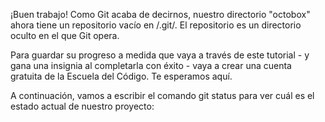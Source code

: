 ¡Buen trabajo! Como Git acaba de decirnos, nuestro directorio "octobox" ahora tiene un repositorio vacío en /.git/. El repositorio es un directorio oculto en el que Git opera.

Para guardar su progreso a medida que vaya a través de este tutorial - y gana una insignia al completarla con éxito - vaya a crear una cuenta gratuita de la Escuela del Código. Te esperamos aquí.

A continuación, vamos a escribir el comando git status para ver cuál es el estado actual de nuestro proyecto:
